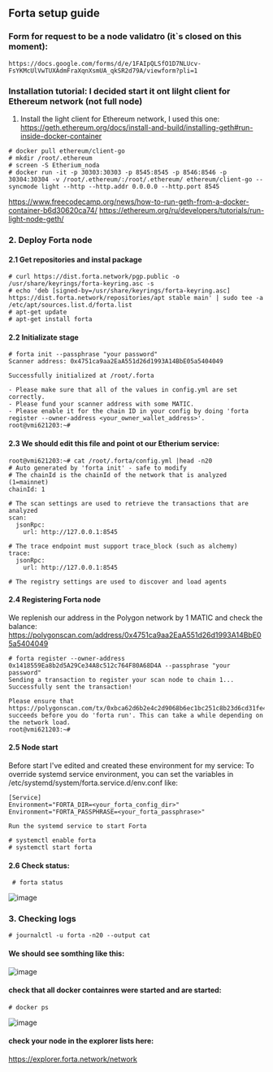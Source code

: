 ## Forta setup guide
### Form for request to be a node validatro (it`s closed on this moment):
```https://docs.google.com/forms/d/e/1FAIpQLSfO1D7NLUcv-FsYKMcUlVwTUXAdmFraXqnXsmUA_qkSR2d79A/viewform?pli=1```

### Installation tutorial: I decided start it ont lilght client for Ethereum network (not full node)


1. Install the light client for Ethereum network, I used this one:
https://geth.ethereum.org/docs/install-and-build/installing-geth#run-inside-docker-container
```
# docker pull ethereum/client-go
# mkdir /root/.ethereum
# screen -S Etherium_noda
# docker run -it -p 30303:30303 -p 8545:8545 -p 8546:8546 -p 30304:30304 -v /root/.ethereum/:/root/.ethereum/ ethereum/client-go --syncmode light --http --http.addr 0.0.0.0 --http.port 8545
```
https://www.freecodecamp.org/news/how-to-run-geth-from-a-docker-container-b6d30620ca74/ 
https://ethereum.org/ru/developers/tutorials/run-light-node-geth/

### 2. Deploy Forta node
#### 2.1 Get repositories and instal package
```
# curl https://dist.forta.network/pgp.public -o /usr/share/keyrings/forta-keyring.asc -s
# echo 'deb [signed-by=/usr/share/keyrings/forta-keyring.asc] https://dist.forta.network/repositories/apt stable main' | sudo tee -a /etc/apt/sources.list.d/forta.list
# apt-get update
# apt-get install forta
```
#### 2.2 Initializate stage
```
# forta init --passphrase "your password"
Scanner address: 0x4751ca9aa2EaA551d26d1993A14BbE05a5404049

Successfully initialized at /root/.forta

- Please make sure that all of the values in config.yml are set correctly.
- Please fund your scanner address with some MATIC.
- Please enable it for the chain ID in your config by doing 'forta register --owner-address <your_owner_wallet_address>'.
root@vmi621203:~#
```

#### 2.3 We should edit this file and point ot our Etherium service:
```
root@vmi621203:~# cat /root/.forta/config.yml |head -n20
# Auto generated by 'forta init' - safe to modify
# The chainId is the chainId of the network that is analyzed (1=mainnet)
chainId: 1

# The scan settings are used to retrieve the transactions that are analyzed
scan:
  jsonRpc:
    url: http://127.0.0.1:8545

# The trace endpoint must support trace_block (such as alchemy)
trace:
  jsonRpc:
    url: http://127.0.0.1:8545

# The registry settings are used to discover and load agents
```
#### 2.4 Registering Forta node
We replenish our address in the Polygon network by 1 MATIC and check the balance:
https://polygonscan.com/address/0x4751ca9aa2EaA551d26d1993A14BbE05a5404049  

```
# forta register --owner-address 0x1418559Ea8b2d5A29Ce34A8c512c764F80A68D4A --passphrase "your password"
Sending a transaction to register your scan node to chain 1...
Successfully sent the transaction!

Please ensure that https://polygonscan.com/tx/0xbca62d6b2e4c2d9068b6ec1bc251c8b23d6cd31fe42b33df829beea62d5f6adf succeeds before you do 'forta run'. This can take a while depending on the network load.
root@vmi621203:~#
```
#### 2.5 Node start
Before start I've edited and created these environment for my service:
To override systemd service environment, you can set the variables in /etc/systemd/system/forta.service.d/env.conf like:
```
[Service]
Environment="FORTA_DIR=<your_forta_config_dir>"
Environment="FORTA_PASSPHRASE=<your_forta_passphrase>"

Run the systemd service to start Forta

# systemctl enable forta
# systemctl start forta
```
#### 2.6 Check status:
```
 # forta status
```
![image](https://user-images.githubusercontent.com/7540778/164965620-e7640965-9c12-4606-9570-3eeec49606d2.png)


### 3. Checking logs
```
# journalctl -u forta -n20 --output cat
```
#### We should see somthing like this:
![image](https://user-images.githubusercontent.com/7540778/164965771-041e8e70-d252-475c-b3f4-7c3389faf0ac.png)

#### check that all docker containres were started and are started:
```
# docker ps
```
![image](https://user-images.githubusercontent.com/7540778/164965835-60aaafb8-76b9-424c-b650-84c385ca4fe0.png)

#### check your node in the explorer lists here:
https://explorer.forta.network/network 
